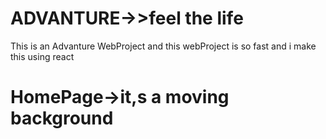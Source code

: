 # ADVANTURE->>feel the life 
 This is an Advanture WebProject and this webProject is so fast and i make this using react
# HomePage->it,s a moving background
